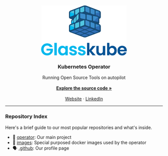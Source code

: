 <br>
<div align="center">
  <a href="https://github.com/glasskube/operator">
    <img src="https://raw.githubusercontent.com/glasskube/.github/main/images/glasskube-logo.png" alt="Glasskube Logo" height="160">
  </a>

<h3 align="center">Kubernetes Operator</h3>

  <p align="center">
    Running Open Source Tools on autopilot 
    <br><br>
    <a href="https://github.com/glasskube/operator"><strong>Explore the source code »</strong></a>
    <br>
    <br>
    <a href="https://glasskube.eu/">Website</a>
    ·
    <a href="https://www.linkedin.com/company/glasskube/">LinkedIn</a>
  </p>
</div>

<hr>

### Repository Index

Here's a brief guide to our most popular repositories and what's inside.

- 🧊 [operator](https://github.com/glasskube/operator): Our main project
- 🐋 [images](https://github.com/glasskube/images): Special purposed docker images used by the operator
- 🗣️ [.github](https://github.com/glasskube/.github): Our profile page